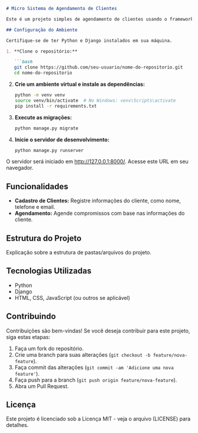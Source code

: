```markdown
# Micro Sistema de Agendamento de Clientes

Este é um projeto simples de agendamento de clientes usando o framework Django.

## Configuração do Ambiente

Certifique-se de ter Python e Django instalados em sua máquina.

1. **Clone o repositório:**

   ```bash
   git clone https://github.com/seu-usuario/nome-do-repositorio.git
   cd nome-do-repositorio
   ```

2. **Crie um ambiente virtual e instale as dependências:**

   ```bash
   python -m venv venv
   source venv/bin/activate  # No Windows: venv\Scripts\activate
   pip install -r requirements.txt
   ```

3. **Execute as migrações:**

   ```bash
   python manage.py migrate
   ```

4. **Inicie o servidor de desenvolvimento:**

   ```bash
   python manage.py runserver
   ```

O servidor será iniciado em http://127.0.0.1:8000/. Acesse este URL em seu navegador.

## Funcionalidades

- **Cadastro de Clientes:** Registre informações do cliente, como nome, telefone e email.
- **Agendamento:** Agende compromissos com base nas informações do cliente.

## Estrutura do Projeto

Explicação sobre a estrutura de pastas/arquivos do projeto.

## Tecnologias Utilizadas

- Python
- Django
- HTML, CSS, JavaScript (ou outros se aplicável)

## Contribuindo

Contribuições são bem-vindas! Se você deseja contribuir para este projeto, siga estas etapas:

1. Faça um fork do repositório.
2. Crie uma branch para suas alterações (`git checkout -b feature/nova-feature`).
3. Faça commit das alterações (`git commit -am 'Adicione uma nova feature'`).
4. Faça push para a branch (`git push origin feature/nova-feature`).
5. Abra um Pull Request.

## Licença

Este projeto é licenciado sob a Licença MIT - veja o arquivo (LICENSE) para detalhes.





```
